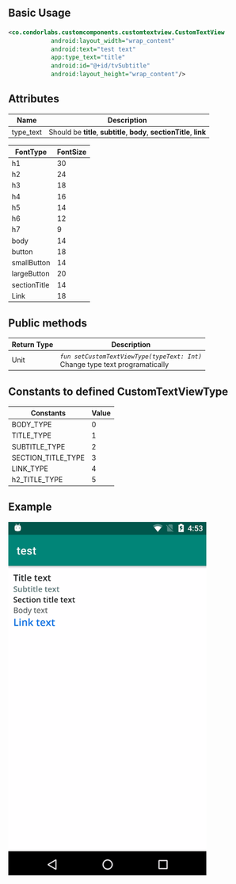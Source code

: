 
## Basic Usage

```xml
<co.condorlabs.customcomponents.customtextview.CustomTextView
            android:layout_width="wrap_content"
            android:text="test text"
            app:type_text="title"
            android:id="@+id/tvSubtitle"
            android:layout_height="wrap_content"/>
```

## Attributes

| Name | Description |
| - | - |
| type_text | Should be **title**, **subtitle**, **body**, **sectionTitle**, **link** |

| FontType | FontSize |
| - | - |
| h1 | 30 |
| h2 | 24 |
| h3 | 18 |
| h4 | 16 |
| h5 | 14 |
| h6 | 12 |
| h7 | 9 |
| body | 14 |
| button | 18 |
| smallButton | 14 |
| largeButton | 20 |
| sectionTitle | 14 |
| Link | 18 |

## Public methods
| Return Type | Description |
| -| - |
|  Unit | *`fun setCustomTextViewType(typeText: Int)`* <br> Change type text programatically|

## Constants to defined CustomTextViewType
| Constants | Value |
| -| - |
|  BODY_TYPE | 0 |
|  TITLE_TYPE | 1 |
|  SUBTITLE_TYPE | 2 |
|  SECTION_TITLE_TYPE | 3 |
|  LINK_TYPE | 4 |
|  h2_TITLE_TYPE | 5 |


## Example
<img src="/Images/custom_textview.png" width="400" heigth="400">
